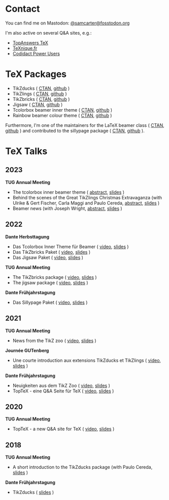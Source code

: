 # Contact

You can find me on Mastodon: [@samcarter@fosstodon.org](https://fosstodon.org/@samcarter)

I'm also active on several Q&A sites, e.g.:

- [TopAnswers TeX](https://topanswers.xyz/tex)
- [TeXnique.fr](https://texnique.fr/osqa/)
- [Codidact Power Users](https://powerusers.codidact.com/categories/61)

# TeX Packages

- TikZducks ( [CTAN](https://www.ctan.org/pkg/tikzducks), [github](https://github.com/samcarter/tikzducks) )
- TikZlings ( [CTAN](https://www.ctan.org/pkg/tikzlings), [github](https://github.com/samcarter/tikzlings) )
- TikZbricks ( [CTAN](https://www.ctan.org/pkg/tikzbricks), [github](https://github.com/samcarter/TikZbricks) )
- Jigsaw ( [CTAN](https://www.ctan.org/pkg/jigsaw), [github](https://github.com/samcarter/jigsaw) )
- Tcolorbox beamer inner theme ( [CTAN](https://www.ctan.org/pkg/beamertheme-tcolorbox), [github](https://github.com/samcarter/beamertheme-tcolorbox) )
- Rainbow beamer colour theme ( [CTAN](https://www.ctan.org/pkg/beamertheme-rainbow), [github](https://github.com/samcarter/beamertheme-rainbow) )

Furthermore, I'm one of the maintainers for the LaTeX beamer class ( [CTAN](https://www.ctan.org/pkg/beamer), [github](https://github.com/josephwright/beamer) ) and contributed to the sillypage package ( [CTAN](https://www.ctan.org/pkg/sillypage), [github](https://github.com/cereda/sillypage) ).

# TeX Talks

## 2023

**TUG Annual Meeting**
- The tcolorbox inner beamer theme ( [abstract](https://tug.org/tug2023/abstracts/samcarter-beamertcolorbox.txt), [slides](https://github.com/samcarter/samcarter/raw/main/ressouces/TUG2023_Tcolorbox.pdf) )
- Behind the scenes of the Great TikZlings Christmas Extravaganza (with Ulrike & Gert Fischer, Carla Maggi and Paulo Cereda, [abstract](https://tug.org/tug2023/abstracts/fischer-tikzlings.txt), [slides](https://github.com/samcarter/samcarter/raw/main/ressouces/TUG2023_Extravaganza.pdf)  )
- Beamer news (with Joseph Wright, [abstract](https://tug.org/tug2023/abstracts/wright-beamernews.txt), [slides](https://github.com/samcarter/samcarter/raw/main/ressouces/TUG2023_BeamerNews.pdf) )

## 2022

**Dante Herbsttagung**
- Das Tcolorbox Inner Theme für Beamer ( [video](https://vimeo.com/773291199), [slides](https://github.com/samcarter/samcarter/raw/main/ressouces/Dante2022_Tcolorbox_Theme.pdf) )
- Das TikZbricks Paket ( [video](https://vimeo.com/773291903), [slides](https://github.com/samcarter/samcarter/raw/main/ressouces/Dante2022_TikZbricks.pdf) )
- Das Jigsaw Paket ( [video](https://vimeo.com/773292029), [slides](https://github.com/samcarter/samcarter/raw/main/ressouces/Dante2022_Jigsaw.pdf) )

**TUG Annual Meeting**
- The TikZbricks package ( [video](https://vimeo.com/773294015), [slides](https://github.com/samcarter/samcarter/raw/main/ressouces/TUG2022_TikZbricks.pdf) )
- The jigsaw package ( [video](https://vimeo.com/773294117), [slides](https://github.com/samcarter/samcarter/raw/main/ressouces/TUG2022_Jigsaw.pdf) ) 

**Dante Frühjahrstagung**
- Das Sillypage Paket ( [video](https://vimeo.com/773292271), [slides](https://github.com/samcarter/samcarter/raw/main/ressouces/Dante2022_Sillypage.pdf) )

## 2021

**TUG Annual Meeting**
- News from the TikZ zoo ( [video](https://vimeo.com/773293865), [slides](https://github.com/samcarter/samcarter/raw/main/ressouces/TUG2021_TikZzoo.pdf) )

**Journée GUTenberg**
- Une courte introduction aux extensions TikZducks et TikZlings ( [video](https://vimeo.com/773296726), [slides](https://github.com/samcarter/samcarter/raw/main/ressouces/GUTenberg2021_TikZducks_et_TikZlings.pdf) )

**Dante Frühjahrstagung**
- Neuigkeiten aus dem TikZ Zoo ( [video](https://vimeo.com/773292978), [slides](https://github.com/samcarter/samcarter/raw/main/ressouces/Dante2021_TikZzoo.pdf) )
- TopTeX - eine Q&A Seite für TeX ( [video](https://vimeo.com/773293022), [slides](https://github.com/samcarter/samcarter/raw/main/ressouces/Dante2021_TopTeX.pdf) )

## 2020

**TUG Annual Meeting**
- TopTeX - a new Q&A site for TeX ( [video](https://vimeo.com/773293592), [slides](https://github.com/samcarter/samcarter/raw/main/ressouces/TUG2020_TopTeX.pdf) )

## 2018
**TUG Annual Meeting**
- A short introduction to the TikZducks package (with Paulo Cereda, [slides](https://github.com/samcarter/samcarter/raw/main/ressouces/TUG2018_TikZducks.pdf) )

**Dante Frühjahrstagung**
- TikZducks ( [slides](https://github.com/samcarter/samcarter/raw/main/ressouces/Dante2018_TikZducks.pdf) )
